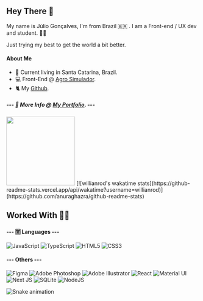 ## Hey There 👋

My name is Júlio Gonçalves, I'm from Brazil 🇧🇷 . 
I am a Front-end / UX dev and student. 👨‍💻

Just trying my best to get the world a bit better.

#### About Me

- 📍 Current living in Santa Catarina, Brazil.
- 💻 Front-End @ [Agro Simulador](https://github.com/Agro-Simulador).
- 🐈 My [Github](https://github.com/ImaKrp).

##### --- 📌 More Info @   [My Portfolio](https://imakrp.github.io/Portfolio/).  ---

<img height="180em" src="https://github-readme-stats.vercel.app/api/top-langs/?username=ImaKrp&layout=compact&langs_count=7&theme=dracula"/>
[![willianrod's wakatime stats](https://github-readme-stats.vercel.app/api/wakatime?username=willianrod)](https://github.com/anuraghazra/github-readme-stats)

## Worked With 👨‍💻

#### ---  🈺 Languages  ---
<img alt="JavaScript" src="https://img.shields.io/badge/javascript-%23323330.svg?style=for-the-badge&logo=javascript&logoColor=%23F7DF1E"/> <img alt="TypeScript" src="https://img.shields.io/badge/typescript-%23007ACC.svg?style=for-the-badge&logo=typescript&logoColor=white"/> <img alt="HTML5" src="https://img.shields.io/badge/html5-%23E34F26.svg?style=for-the-badge&logo=html5&logoColor=white"/> <img alt="CSS3" src="https://img.shields.io/badge/css3-%231572B6.svg?style=for-the-badge&logo=css3&logoColor=white"/>

#### ---  Others  ---
<img alt="Figma" src="https://img.shields.io/badge/figma-%23F24E1E.svg?style=for-the-badge&logo=figma&logoColor=white"/> <img alt="Adobe Photoshop" src="https://img.shields.io/badge/adobephotoshop-%2331A8FF.svg?style=for-the-badge&logo=adobephotoshop&logoColor=white"/> <img alt="Adobe Illustrator" src="https://img.shields.io/badge/adobeillustrator-%23FF9A00.svg?style=for-the-badge&logo=adobeillustrator&logoColor=white"/> <img alt="React" src="https://img.shields.io/badge/react-%2320232a.svg?style=for-the-badge&logo=react&logoColor=%2361DAFB"/> <img alt="Material UI" src="https://img.shields.io/badge/materialui-%230081CB.svg?style=for-the-badge&logo=material-ui&logoColor=white"/> <img alt="Next JS" src="https://img.shields.io/badge/nextjs-%23000000.svg?style=for-the-badge&logo=next.js&logoColor=white"/> <img alt="SQLite" src ="https://img.shields.io/badge/sqlite-%2307405e.svg?style=for-the-badge&logo=sqlite&logoColor=white"/> <img alt="NodeJS" src="https://img.shields.io/badge/node.js-%2343853D.svg?style=for-the-badge&logo=node-dot-js&logoColor=white"/>

  ![Snake animation](https://github.com/ImaKrp/ImaKrp/blob/output/github-contribution-grid-snake.svg)
